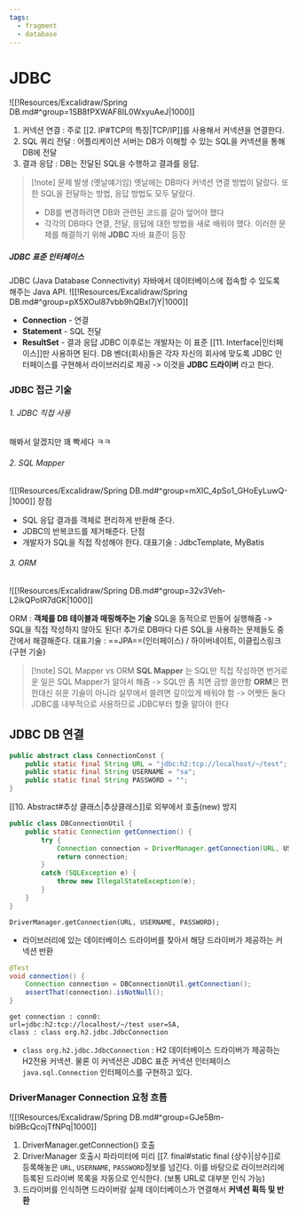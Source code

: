 ```yaml
---
tags:
  - fragment
  - database
---
```

# JDBC
![[!Resources/Excalidraw/Spring DB.md#^group=1SB8fPXWAF8IL0WxyuAeJ|1000]]
1. 커넥션 연결 : 주로 [[2. IP#TCP의 특징|TCP/IP]]를 사용해서 커넥션을 연결한다.
2. SQL 쿼리 전달 : 어플리케이션 서버는 DB가 이해할 수 있는 SQL을 커넥션을 통해 DB에 전달
3. 결과 응답 : DB는 전달된 SQL을 수행하고 결과를 응답. 

> [!note] 문제 발생 (옛날얘기임)
> 옛날에는 DB마다 커넥션 연결 방법이 달랐다. 또한 SQL을 전달하는 방법, 응답 방법도 모두 달랐다.
> - DB를 변경하려면 DB와 관련된 코드를 갈아 엎어야 했다
> - 각각의 DB마다 연결, 전달, 응답에 대한 방법을 새로 배워야 했다.
> 이러한 문제를 해결하기 위해 **JDBC** 자바 표준이 등장

##### JDBC 표준 인터페이스
JDBC (Java Database Connectivity) 
자바에서 데이터베이스에 접속할 수 있도록 해주는 Java API. 
![[!Resources/Excalidraw/Spring DB.md#^group=pX5XOul87vbb9hQBxl7jY|1000]]
- **Connection** - 연결
- **Statement** - SQL 전달
- **ResultSet** - 결과 응답
JDBC 이후로는 개발자는 이 표준 [[11. Interface|인터페이스]]만 사용하면 된다.
DB 벤더(회사)들은 각자 자신의 회사에 맞도록 JDBC 인터페이스를 구현해서 라이브러리로 제공
-> 이것을 **JDBC 드라이버** 라고 한다.


### JDBC 접근 기술
###### 1. JDBC 직접 사용
해봐서 알겠지만 꽤 빡세다 ㅋㅋ

###### 2. SQL Mapper
![[!Resources/Excalidraw/Spring DB.md#^group=mXIC_4pSo1_GHoEyLuwQ-|1000]]
장점 
- SQL 응답 결과를 객체로 편리하게 반환해 준다.
- JDBC의 반복코드를 제거해준다.
단점
- 개발자가 SQL을 직접 작성해야 한다. 
대표기술 : JdbcTemplate, MyBatis
###### 3. ORM
![[!Resources/Excalidraw/Spring DB.md#^group=32v3Veh-L2ikQPoIR7dGK|1000]]


ORM : **객체를 DB 테이블과 매핑해주는 기술** 
SQL을 동적으로 만들어 실행해줌 -> SQL을 직접 작성하지 않아도 된다!
추가로 DB마다 다른 SQL을 사용하는 문제들도 중간에서 해결해준다.
대표기술 : ==JPA==(인터페이스) / 하이버네이트, 이클립스링크 (구현 기술)

> [!note] SQL Mapper vs ORM
> **SQL Mapper** 는 SQL만 직접 작성하면  번거로운 일은 SQL Mapper가 알아서 해줌 -> SQL만 좀 치면 금방 쓸만함
> **ORM**은 편한대신 쉬운 기술이 아니라 실무에서 쓸려면 깊이있게 배워야 함
> -> 어쨋든 둘다 JDBC를 내부적으로 사용하므로 JDBC부터 할줄 알아야 한다

## JDBC DB 연결

```java
public abstract class ConnectionConst {  
    public static final String URL = "jdbc:h2:tcp://localhost/~/test";  
    public static final String USERNAME = "sa";  
    public static final String PASSWORD = "";  
}
```
[[10. Abstract#추상 클래스|추상클래스]]로 외부에서 호출(new) 방지

```java hl:4
public class DBConnectionUtil {  
    public static Connection getConnection() {  
        try {  
            Connection connection = DriverManager.getConnection(URL, USERNAME, PASSWORD); 
            return connection;  
        }        
        catch (SQLException e) {  
            throw new IllegalStateException(e);  
        }    
    }
}
```
`DriverManager.getConnection(URL, USERNAME, PASSWORD);`
- 라이브러리에 있는 데이터베이스 드라이버를 찾아서 해당 드라이버가 제공하는 커넥션 반환

```java title:TEST
@Test  
void connection() {  
    Connection connection = DBConnectionUtil.getConnection();  
    assertThat(connection).isNotNull();  
}
```

```result
get connection : conn0: 
url=jdbc:h2:tcp://localhost/~/test user=SA, 
class : class org.h2.jdbc.JdbcConnection
```
- `class org.h2.jdbc.JdbcConnection` : H2 데이터베이스 드라이버가 제공하는 H2전용 커넥션.
  물론 이 커넥션은 JDBC 표준 커넥션 인터페이스 `java.sql.Connection` 인터페이스를 구현하고 있다.


### DriverManager Connection 요청 흐름
![[!Resources/Excalidraw/Spring DB.md#^group=GJe5Bm-bi9BcQcojTfNPq|1000]]

1. DriverManager.getConnection() 호출
2. DriverManager 호출시 파라미터에 미리 [[7. final#static final (상수)|상수]]로 등록해놓은 `URL`, `USERNAME`, `PASSWORD`정보를 넘긴다.
   이를 바탕으로 라이브러리에 등록된 드라이버 목록을 자동으로 인식한다. (보통 URL로 대부분 인식 가능)
3. 드라이버를 인식하면 드라이버랑 실제 데이터베이스가 연결해서 **커넥션 획득 및 반환**
   

